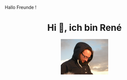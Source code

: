 Hallo Freunde !

<h1 align="center">Hi 👋, ich bin René</h1>


<p align="center">
  <img src="https://raw.githubusercontent.com/Rene-Goetze/Rene-Goetze/main/DSCN6448.JPG" width="150" alt="Profilbild" />
</p>










